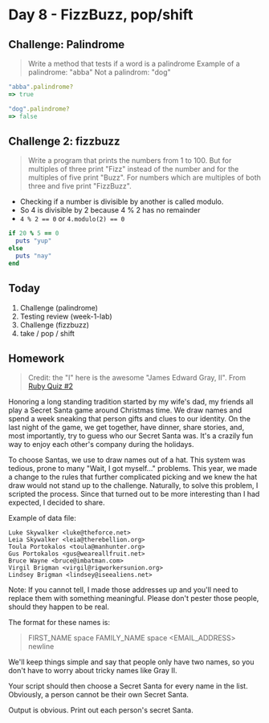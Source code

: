 Day 8 - FizzBuzz, pop/shift
======================

Challenge: Palindrome
-------------------

> Write a method that tests if a word is a palindrome
> Example of a palindrome: "abba"
> Not a palindrom: "dog"

```ruby
"abba".palindrome?
=> true

"dog".palindrome?
=> false
```


Challenge 2: fizzbuzz
---------------

> Write a program that prints the numbers from 1 to 100.
> But for multiples of three print "Fizz" instead of the
> number and for the multiples of five print "Buzz". For
> numbers which are multiples of both three and five
> print "FizzBuzz".

* Checking if a number is divisible by another is called modulo.
* So 4 is divisible by 2 because 4 % 2 has no remainder
* `4 % 2 == 0` or `4.modulo(2) == 0`

```ruby
if 20 % 5 == 0
  puts "yup"
else
  puts "nay"
end
```



## Today

1. Challenge (palindrome)
2. Testing review (week-1-lab)
3. Challenge (fizzbuzz)
4. take / pop / shift


Homework
--------

> Credit: the "I" here is the awesome "James Edward Gray, II". From [Ruby Quiz #2](http://rubyquiz.com/quiz2.html)

Honoring a long standing tradition started by my wife's dad, my friends all play
a Secret Santa game around Christmas time. We draw names and spend a week
sneaking that person gifts and clues to our identity. On the last night of the
game, we get together, have dinner, share stories, and, most importantly, try to
guess who our Secret Santa was. It's a crazily fun way to enjoy each other's
company during the holidays.

To choose Santas, we use to draw names out of a hat. This system was tedious,
prone to many "Wait, I got myself..." problems. This year, we made a change to
the rules that further complicated picking and we knew the hat draw would not
stand up to the challenge. Naturally, to solve this problem, I scripted the
process. Since that turned out to be more interesting than I had expected, I
decided to share.

Example of data file:

```
Luke Skywalker <luke@theforce.net>  
Leia Skywalker <leia@therebellion.org>  
Toula Portokalos <toula@manhunter.org>  
Gus Portokalos <gus@weareallfruit.net>  
Bruce Wayne <bruce@imbatman.com>  
Virgil Brigman <virgil@rigworkersunion.org>  
Lindsey Brigman <lindsey@iseealiens.net>  
```

Note: If you cannot tell, I made those addresses up and you'll need to replace
them with something meaningful. Please don't pester those people, should they
happen to be real.

The format for these names is:

> FIRST_NAME space FAMILY_NAME space <EMAIL_ADDRESS> newline

We'll keep things simple and say that people only have two names, so you don't
have to worry about tricky names like Gray II.

Your script should then choose a Secret Santa for every name in the list.
Obviously, a person cannot be their own Secret Santa. 

Output is obvious. Print out each person's secret Santa.


